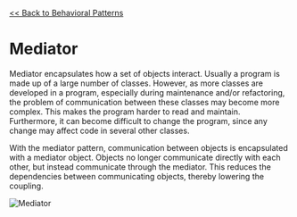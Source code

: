 [<< Back to Behavioral Patterns](index.md)

# Mediator
Mediator encapsulates how a set of objects interact. Usually a program is made up of a large number of classes. However, as more classes are developed in a program, especially during maintenance and/or refactoring, the problem of communication between these classes may become more complex. This makes the program harder to read and maintain. Furthermore, it can become difficult to change the program, since any change may affect code in several other classes.

With the mediator pattern, communication between objects is encapsulated with a mediator object. Objects no longer communicate directly with each other, but instead communicate through the mediator. This reduces the dependencies between communicating objects, thereby lowering the coupling.

![Mediator](https://www.dofactory.com/images/diagrams/net/mediator.gif)